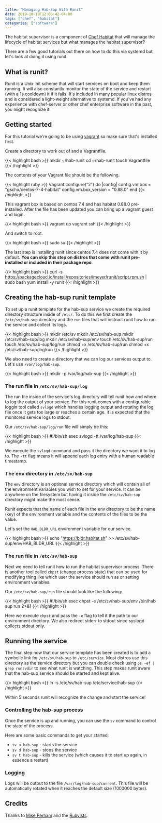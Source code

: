 ```yaml
---
title: "Managing Hab-Sup With Runit"
date: 2019-10-18T12:06:42-04:00
tags: ["chef", "habitat"]
categories: ["software"]
---
```


The habitat supervisor is a component of [Chef Habitat](../2019-10-12-what-is-habitat) that will manage the lifecycle of habitat services but what manages the habitat supervisor?

There are a few good tutorials out there on how to do this via systemd but let's look at doing it using runit.

## What is runit?

Runit is a Unix init scheme that will start services on boot and keep them running. It will also constantly monitor the state of the service and restart (with a 1s cooldown) it if it fails. It's included in many popular linux distros and is considered a light-weight alternative to systemd. If you've had any experience with chef-server or other chef enterprise software in the past, you might recognize it.

## Getting started

For this tutorial we're going to be using [vagrant](https://www.vagrantup.com/downloads.html) so make sure that's installed first.

Create a directory to work out of and a Vagrantfile.

{{< highlight bash >}}
mkdir ~/hab-runit
cd ~/hab-runit
touch Vagrantfile
{{< /highlight >}}

The contents of your Vagrant file should be the following.

{{< highlight ruby >}}
Vagrant.configure("2") do |config|
  config.vm.box = "gscho/centos-7-4-habitat"
  config.vm.box_version = "0.88.0"
end
{{< /highlight >}}

This vagrant box is based on centos 7.4 and has habitat 0.88.0 pre-installed. After the file has been updated you can bring up a vagrant guest and login.

{{< highlight bash >}}
  vagrant up
  vagrant ssh
{{< /highlight >}}

And switch to root.

{{< highlight bash >}}
  sudo su
{{< /highlight >}}

The last step is installing runit since centos 7.4 does not come with it by default. **You can skip this step on distros that come with runit pre-installed or included in their package repo**.

{{< highlight bash >}}
curl -s https://packagecloud.io/install/repositories/imeyer/runit/script.rpm.sh | sudo bash
yum install -y runit
{{< /highlight >}}

## Creating the hab-sup runit template

To set up a runit template for the hab-sup service we create the required directory structure inside of `/etc/`. To do this we first create the `/etc/sv/hab-sup` directory and the `run` files that will instruct runit how to run the service and collect its logs.

{{< highlight bash >}}
mkdir /etc/sv
mkdir /etc/sv/hab-sup
mkdir /etc/sv/hab-sup/log
mkdir /etc/sv/hab-sup/env
touch /etc/sv/hab-sup/run
touch /etc/sv/hab-sup/log/run
chmod +x /etc/sv/hab-sup/run
chmod +x /etc/sv/hab-sup/log/run
{{< /highlight >}}

We also need to create a directory that we can log our services output to. Let's use `/var/log/hab-sup`.

{{< highlight bash >}}
mkdir -p /var/log/hab-sup
{{< /highlight >}}

### The run file in `/etc/sv/hab-sup/log`

The run file inside of the service's log directory will tell runit how and where to log the output of your service. For this runit comes with a configurable loggin tool called `svlogd` which handles logging output and rotating the log file once it gets too large or reaches a certain age. It is expected that the monitored service logs to stdout.

Our `/etc/sv/hab-sup/log/run` file will simply be this:

{{< highlight bash >}}
#!/bin/sh
exec svlogd -tt /var/log/hab-sup
{{< /highlight >}}

We execute the `svlogd` command and pass it the directory we want it to log to. The `-tt` flag means it will append each log entry with a human readable timestamp.

### The env directory in `/etc/sv/hab-sup`

The `env` directory is an optional service directory which will contain all of the environment variables you wish to set for your service. It can be anywhere on the filesystem but having it inside the `/etc/sv/hab-sup` directory might make the most sense.

Runit expects that the name of each file in the env directory to be the name (key) of the environment variable and the contents of the files to be the value.

Let's set the `HAB_BLDR_URL` environment variable for our service.

{{< highlight bash >}}
echo "https://bldr.habitat.sh" >> /etc/sv/hab-sup/env/HAB_BLDR_URL
{{< /highlight >}}

### The run file in `/etc/sv/hab-sup`

Next we need to tell runit how to run the habitat supervisor process. There is another tool called `chpst` (change process state) that can be used for modifying thing like which user the service should run as or setting environment variables.

Our `/etc/sv/hab-sup/run` file should look like the following:

{{< highlight bash >}}
#!/bin/sh
exec chpst -e /etc/sv/hab-sup/env /bin/hab sup run 2>&1
{{< /highlight >}}

Here we execute `chpst` and pass the `-e` flag to tell it the path to our environment directory. We also redirect stderr to stdout since syslogd collects stdout only.

## Running the service

The final step now that our service template has been created is to add a symbolic link for `/etc/sv/hab-sup` to `/etc/service`. Most distros use this directory as the service directory but you can double check using `ps -ef | grep runsvdir` to see what runit is watching. This step makes runit aware that the hab-sup service should be started and kept alive.

{{< highlight bash >}}
ln -s /etc/sv/hab-sup /etc/service/hab-sup
{{< /highlight >}}

Within 5 seconds runit will recognize the change and start the service!

### Controlling the hab-sup process

Once the service is up and running, you can use the `sv` command to control the state of the process.

Here are some basic commands to get your started:

- `sv u hab-sup` - starts the service
- `sv d hab-sup` - stops the service
- `sv t hab-sup` - kills the service (which causes it to start up again, in essence a restart)

### Logging

Logs will be output to the file `/var/log/hab-sup/current`. This file will be automatically rotated when it reaches the default size (1000000 bytes).

## Credits

Thanks to [Mike Perham](https://www.mikeperham.com/2014/07/07/use-runit/) and the [Rubyists](https://rubyists.github.io/2011/05/02/runit-for-ruby-and-everything-else.html).

